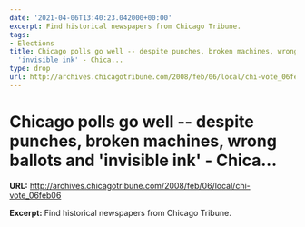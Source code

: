 ```yaml
---
date: '2021-04-06T13:40:23.042000+00:00'
excerpt: Find historical newspapers from Chicago Tribune.
tags:
- Elections
title: Chicago polls go well -- despite punches, broken machines, wrong ballots and
  'invisible ink' - Chica...
type: drop
url: http://archives.chicagotribune.com/2008/feb/06/local/chi-vote_06feb06
---
```


# Chicago polls go well -- despite punches, broken machines, wrong ballots and 'invisible ink' - Chica...

**URL:** http://archives.chicagotribune.com/2008/feb/06/local/chi-vote_06feb06

**Excerpt:** Find historical newspapers from Chicago Tribune.
